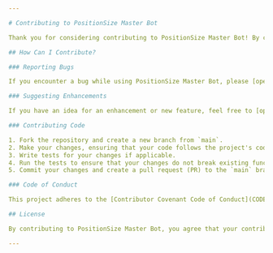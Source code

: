 ```yaml
---

# Contributing to PositionSize Master Bot

Thank you for considering contributing to PositionSize Master Bot! By contributing to this project, you agree to abide by the [code of conduct](CODE_OF_CONDUCT.md). Please take a moment to review this document before contributing.

## How Can I Contribute?

### Reporting Bugs

If you encounter a bug while using PositionSize Master Bot, please [open an issue](https://github.com/spartan124/positionSize_telegram_bot/issues/new) on GitHub. Provide detailed information about the bug, including steps to reproduce it, expected behavior, and actual behavior.

### Suggesting Enhancements

If you have an idea for an enhancement or new feature, feel free to [open an issue](https://github.com/spartan124/positionSize_telegram_bot/issues/new) on GitHub to discuss it. Provide a clear description of the enhancement you propose and any relevant details.

### Contributing Code

1. Fork the repository and create a new branch from `main`.
2. Make your changes, ensuring that your code follows the project's coding style and conventions.
3. Write tests for your changes if applicable.
4. Run the tests to ensure that your changes do not break existing functionality.
5. Commit your changes and create a pull request (PR) to the `main` branch of the original repository.

### Code of Conduct

This project adheres to the [Contributor Covenant Code of Conduct](CODE_OF_CONDUCT.md). By participating in this project, you are expected to uphold this code. Please report any unacceptable behavior to the project maintainers.

## License

By contributing to PositionSize Master Bot, you agree that your contributions will be licensed under the [MIT License](LICENSE.md).

---
```


